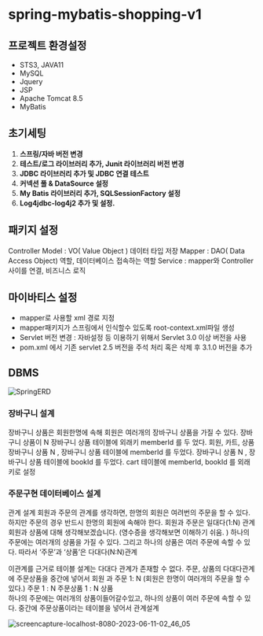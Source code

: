 # spring-mybatis-shopping-v1

## 프로젝트 환경설정

- STS3, JAVA11
- MySQL
- Jquery
- JSP
- Apache Tomcat 8.5
- MyBatis

## 초기세팅

1. **스프링/자바 버전 변경**
2. **테스트/로그 라이브러리 추가, Junit 라이브러리 버전 변경**
3. ****JDBC 라이브러리 추가 및 JDBC 연결 테스트****
4. ****커넥션 풀 & DataSource 설정****
5. ****My Batis 라이브러리 추가, SQLSessionFactory 설정****
6. ****Log4jdbc-log4j2 추가 및 설정.****

## 패키지 설정

Controller
Model : VO( Value Object ) 데이터 타입 저장
Mapper : DAO( Data Access Object) 역할, 데이터베이스 접속하는 역할
Service :   mapper와 Controller 사이를 연결, 비즈니스 로직

## 마이바티스 설정

- mapper로 사용할 xml 경로 지정
- mapper패키지가 스프링에서 인식할수 있도록 root-context.xml파일 생성
- Servlet 버전 변경 : 자바설정 등 이용하기 위해서 Servlet 3.0 이상 버전을 사용
- pom.xml 에서 기존 servlet 2.5 버전을 주석 처리 혹은 삭제 후 3.1.0 버전을 추가

## DBMS

![SpringERD](https://github.com/SUJINJEONG012/spring-mybatis-shopping-v1/assets/56811978/43c25e72-88cd-4713-8828-486e53619628)


### 장바구니 설계

장바구니 상품은 회원한명에 속해 
회원은 여러개의 장바구니 상품을 가질 수 있다.
장바구니 상품이 N 장바구니 상품 테이블에 외래키 memberId 를 두 었다.
회원, 카트, 상품
장바구니 상품 N ,  장바구니 상품 테이블에 memberId 를 두었다.
장바구니 상품 N ,  장바구니 상품 테이블에 bookId 를 두었다.
cart 테이블에 memberId, bookId 를 외래키로 설정

### 주문구현 데이터베이스 설계

관계 설계 
회원과 주문의 관계를 생각하면, 한명의 회원은 여려번의 주문을 할 수 있다.
하지만 주문의 경우 반드시 한명의 회원에 속해야 한다.
회원과 주문은 일대다(1:N) 관계
회원과 상품에 대해 생각해보겠습니다. (영수증을 생각해보면 이해하기 쉬움. )
하나의 주문에는 여러개의 상품을 가질 수 있다.
그리고 하나의 상품은 여러 주문에 속할 수 있다. 따라서 ‘주문’과 ‘상품’은 다대다(N:N)관계

이관계를 근거로 테이블 설계는 다대다 관계가 존재할 수 없다. 
주문, 상품의 다대다관계에 주문상품을 중간에 넣어서
회원 과 주문  1: N  (회원은 한명이 여러개의 주문을 할 수 있다.)
주문  1 : N 주문상품  1 : N 상품  
하나의 주문에는 여러개의 상품이들어갈수있고,
하나의 상품이 여러 주문에 속할 수 있다.  중간에 주문상품이라는 테이블을 넣어서 관계설계


![screencapture-localhost-8080-2023-06-11-02_46_05](https://github.com/SUJINJEONG012/spring-mybatis-shopping-v1/assets/56811978/874490c6-42af-4e44-a541-669b5b82894b)
